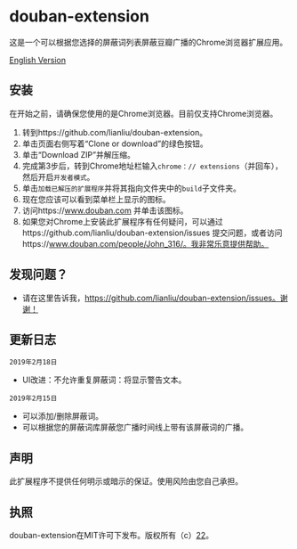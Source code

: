 # douban-extension
这是一个可以根据您选择的屏蔽词列表屏蔽豆瓣广播的Chrome浏览器扩展应用。

[English Version](https://github.com/lianliu/douban-extension/blob/master/README_EN.md)

## 安装
在开始之前，请确保您使用的是Chrome浏览器。目前仅支持Chrome浏览器。

1. 转到https://github.com/lianliu/douban-extension。
2. 单击页面右侧写着“Clone or download”的绿色按钮。
3. 单击“Download ZIP”并解压缩。
4. 完成第3步后，转到Chrome地址栏输入`chrome：// extensions`（并回车），然后开启`开发者模式`。
5. 单击`加载已解压的扩展程序`并将其指向文件夹中的`build`子文件夹。
6. 现在您应该可以看到菜单栏上显示的图标。
7. 访问https://www.douban.com 并单击该图标。
8. 如果您对Chrome上安装此扩展程序有任何疑问，可以通过https://github.com/lianliu/douban-extension/issues 提交问题，或者访问https://www.douban.com/people/John_316/。我非常乐意提供帮助。

## 发现问题？
* 请在这里告诉我，https://github.com/lianliu/douban-extension/issues。谢谢！

## 更新日志
`2019年2月18日`
* UI改进：不允许重复屏蔽词：将显示警告文本。

`2019年2月15日`
* 可以添加/删除屏蔽词。
* 可以根据您的屏蔽词库屏蔽您广播时间线上带有该屏蔽词的广播。

## 声明
此扩展程序不提供任何明示或暗示的保证。使用风险由您自己承担。

## 执照
douban-extension在MIT许可下发布。版权所有（c）[22](https://www.douban.com/people/John_316/)。